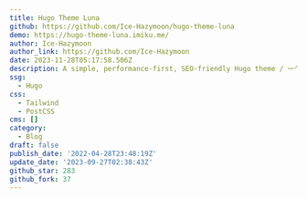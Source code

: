 ```yaml
---
title: Hugo Theme Luna
github: https://github.com/Ice-Hazymoon/hugo-theme-luna
demo: https://hugo-theme-luna.imiku.me/
author: Ice-Hazymoon
author_link: https://github.com/Ice-Hazymoon
date: 2023-11-28T05:17:58.506Z
description: A simple, performance-first, SEO-friendly Hugo theme / 一个轻量，快速，SEO 友好的 Hugo 主题
ssg:
  - Hugo
css:
  - Tailwind
  - PostCSS
cms: []
category:
  - Blog
draft: false
publish_date: '2022-04-28T23:48:19Z'
update_date: '2023-09-27T02:38:43Z'
github_star: 283
github_fork: 37
---
```

